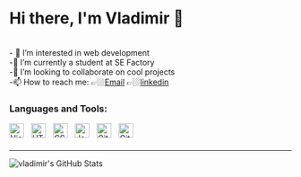 # Hi there, I'm Vladimir 👋 

<br/>- 👀 I’m interested in web development
<br/>-🌱 I’m currently a student at SE Factory
<br/>-💞️ I’m looking to collaborate on cool projects
<br/>-📫 How to reach me: 👉🏼[Email] 👉🏼[linkedin]   



### Languages and Tools:

<img align="left" alt="Visual Studio Code" width="26px" src="https://cdn.jsdelivr.net/gh/devicons/devicon/icons/vscode/vscode-original.svg" style="padding-right:10px;" />
<img align="left" alt="HTML5" width="26px" src="https://cdn.jsdelivr.net/gh/devicons/devicon/icons/html5/html5-original.svg" style="padding-right:10px;" />
<img align="left" alt="CSS3" width="26px" src="https://cdn.jsdelivr.net/gh/devicons/devicon/icons/css3/css3-original.svg" style="padding-right:10px;" />
<img align="left" alt="JavaScript" width="26px" src="https://cdn.jsdelivr.net/gh/devicons/devicon/icons/javascript/javascript-original.svg" style="padding-right:10px;" />
<img align="left" alt="Git" width="26px" src="https://cdn.jsdelivr.net/gh/devicons/devicon/icons/git/git-original.svg" style="padding-right:10px;" />
<img align="left" alt="GitHub" width="26px" src="https://user-images.githubusercontent.com/3369400/139447912-e0f43f33-6d9f-45f8-be46-2df5bbc91289.png" style="padding-right:10px;" />


<br/>
<br/>

---



  <img align="left" alt="vladimir's GitHub Stats" src="https://github-readme-stats.vercel.app/api?username=vladimir-mawla&show_icons=true&hide_border=true" />



[Email]: vladimirmawla2@gmail.com
[LinkedIn]: https://www.linkedin.com/in/vladimir-mawla-4a9a0b152
